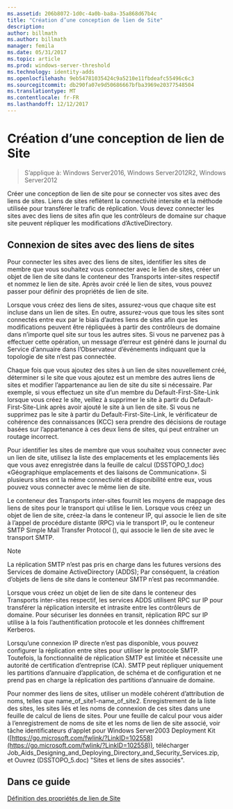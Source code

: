 ```yaml
---
ms.assetid: 206b8072-1d0c-4a0b-ba8a-35a868d67b4c
title: "Création d’une conception de lien de Site"
description: 
author: billmath
ms.author: billmath
manager: femila
ms.date: 05/31/2017
ms.topic: article
ms.prod: windows-server-threshold
ms.technology: identity-adds
ms.openlocfilehash: 9eb54781035424c9a5210e11fbdeafc55496c6c3
ms.sourcegitcommit: db290fa07e9d50686667bfba3969e20377548504
ms.translationtype: MT
ms.contentlocale: fr-FR
ms.lasthandoff: 12/12/2017
---
```

# <a name="creating-a-site-link-design"></a>Création d’une conception de lien de Site

>S’applique à: Windows Server2016, Windows Server2012R2, Windows Server2012

Créer une conception de lien de site pour se connecter vos sites avec des liens de sites. Liens de sites reflètent la connectivité intersite et la méthode utilisée pour transférer le trafic de réplication. Vous devez connecter les sites avec des liens de sites afin que les contrôleurs de domaine sur chaque site peuvent répliquer les modifications d’ActiveDirectory.  
  
## <a name="connecting-sites-with-site-links"></a>Connexion de sites avec des liens de sites  
Pour connecter les sites avec des liens de sites, identifier les sites de membre que vous souhaitez vous connecter avec le lien de sites, créer un objet de lien de site dans le conteneur des Transports inter-sites respectif et nommez le lien de site. Après avoir créé le lien de sites, vous pouvez passer pour définir des propriétés de lien de site.  
  
Lorsque vous créez des liens de sites, assurez-vous que chaque site est incluse dans un lien de sites. En outre, assurez-vous que tous les sites sont connectés entre eux par le biais d’autres liens de sites afin que les modifications peuvent être répliquées à partir des contrôleurs de domaine dans n’importe quel site sur tous les autres sites. Si vous ne parvenez pas à effectuer cette opération, un message d’erreur est généré dans le journal du Service d’annuaire dans l’Observateur d’événements indiquant que la topologie de site n’est pas connectée.  
  
Chaque fois que vous ajoutez des sites à un lien de sites nouvellement créé, déterminer si le site que vous ajoutez est un membre des autres liens de sites et modifier l’appartenance au lien de site du site si nécessaire. Par exemple, si vous effectuez un site d’un membre du Default-First-Site-Link lorsque vous créez le site, veillez à supprimer le site à partir du Default-First-Site-Link après avoir ajouté le site à un lien de site. Si vous ne supprimez pas le site à partir du Default-First-Site-Link, le vérificateur de cohérence des connaissances (KCC) sera prendre des décisions de routage basées sur l’appartenance à ces deux liens de sites, qui peut entraîner un routage incorrect.  
  
Pour identifier les sites de membre que vous souhaitez vous connecter avec un lien de site, utilisez la liste des emplacements et les emplacements liés que vous avez enregistrée dans la feuille de calcul (DSSTOPO_1.doc) «Géographique emplacements et des liaisons de Communication». Si plusieurs sites ont la même connectivité et disponibilité entre eux, vous pouvez vous connecter avec le même lien de site.  
  
Le conteneur des Transports inter-sites fournit les moyens de mappage des liens de sites pour le transport qui utilise le lien. Lorsque vous créez un objet de lien de site, créez-la dans le conteneur IP, qui associe le lien de site à l’appel de procédure distante (RPC) via le transport IP, ou le conteneur SMTP Simple Mail Transfer Protocol (), qui associe le lien de site avec le transport SMTP.  
  
> [!NOTE]  
> La réplication SMTP n’est pas pris en charge dans les futures versions des Services de domaine ActiveDirectory (ADDS); Par conséquent, la création d’objets de liens de site dans le conteneur SMTP n’est pas recommandée.  
  
Lorsque vous créez un objet de lien de site dans le conteneur des Transports inter-sites respectif, les services ADDS utilisent RPC sur IP pour transférer la réplication intersite et intrasite entre les contrôleurs de domaine. Pour sécuriser les données en transit, réplication RPC sur IP utilise à la fois l’authentification protocole et les données chiffrement Kerberos.  
  
Lorsqu’une connexion IP directe n’est pas disponible, vous pouvez configurer la réplication entre sites pour utiliser le protocole SMTP. Toutefois, la fonctionnalité de réplication SMTP est limitée et nécessite une autorité de certification d’entreprise (CA). SMTP peut répliquer uniquement les partitions d’annuaire d’application, de schéma et de configuration et ne prend pas en charge la réplication des partitions d’annuaire de domaine.  
  
Pour nommer des liens de sites, utiliser un modèle cohérent d’attribution de noms, telles que name_of_site1-name_of_site2. Enregistrement de la liste des sites, les sites liés et les noms de connexion de ces sites dans une feuille de calcul de liens de sites. Pour une feuille de calcul pour vous aider à l’enregistrement de noms de site et les noms de lien de site associé, voir tâche identificateurs d’applet pour Windows Server2003 Deployment Kit ([https://go.microsoft.com/fwlink/?LinkID=102558](https://go.microsoft.com/fwlink/?LinkID=102558)), télécharger Job_Aids_Designing_and_Deploying_Directory_and_Security_Services.zip, et Ouvrez (DSSTOPO_5.doc) "Sites et liens de sites associés".  
  
## <a name="in-this-guide"></a>Dans ce guide  
[Définition des propriétés de lien de Site](Setting-Site-Link-Properties.md)  
  


